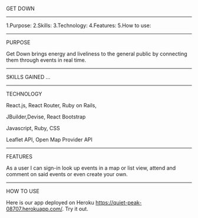 GET DOWN
______________

1.Purpose:
2.Skills:
3.Technology:
4.Features:
5.How to use:
_______________

PURPOSE

Get Down brings energy and liveliness to the general public
by connecting them through events in real time.
________________

SKILLS GAINED
...
________________

TECHNOLOGY

React.js, React Router, Ruby on Rails,

JBuilder,Devise, React Bootstrap

Javascript, Ruby, CSS

Leaflet API, Open Map Provider API
_______________________________________

FEATURES

As a user I can sign-in look up events in a map or list view, attend and comment on said events or even create your own.
_______________________________________

HOW TO USE

Here is our app deployed on Heroku https://quiet-peak-08707.herokuapp.com/. Try it out.



